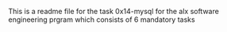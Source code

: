 This is a readme file for the task 0x14-mysql for the alx software engineering prgram which consists of 6 mandatory tasks
